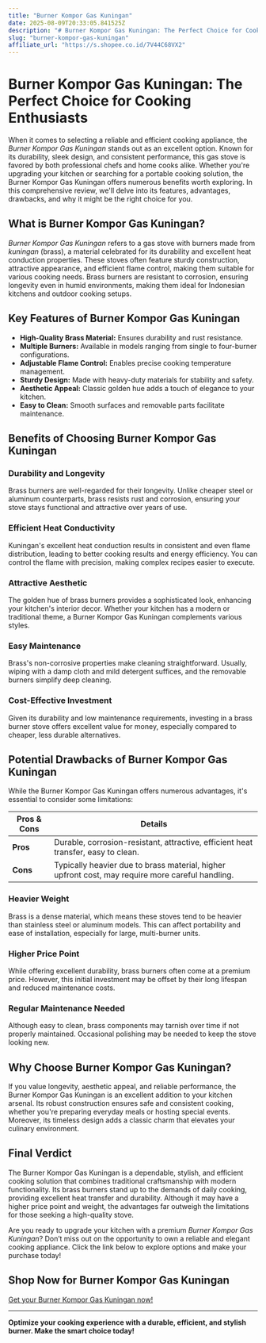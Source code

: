 ```yaml
---
title: "Burner Kompor Gas Kuningan"
date: 2025-08-09T20:33:05.841525Z
description: "# Burner Kompor Gas Kuningan: The Perfect Choice for Cooking Enthusiasts..."
slug: "burner-kompor-gas-kuningan"
affiliate_url: "https://s.shopee.co.id/7V44C68VX2"
---
```

# Burner Kompor Gas Kuningan: The Perfect Choice for Cooking Enthusiasts

When it comes to selecting a reliable and efficient cooking appliance, the *Burner Kompor Gas Kuningan* stands out as an excellent option. Known for its durability, sleek design, and consistent performance, this gas stove is favored by both professional chefs and home cooks alike. Whether you're upgrading your kitchen or searching for a portable cooking solution, the Burner Kompor Gas Kuningan offers numerous benefits worth exploring. In this comprehensive review, we'll delve into its features, advantages, drawbacks, and why it might be the right choice for you.

## What is Burner Kompor Gas Kuningan?

*Burner Kompor Gas Kuningan* refers to a gas stove with burners made from *kuningan* (brass), a material celebrated for its durability and excellent heat conduction properties. These stoves often feature sturdy construction, attractive appearance, and efficient flame control, making them suitable for various cooking needs. Brass burners are resistant to corrosion, ensuring longevity even in humid environments, making them ideal for Indonesian kitchens and outdoor cooking setups.

## Key Features of Burner Kompor Gas Kuningan

- **High-Quality Brass Material:** Ensures durability and rust resistance.
- **Multiple Burners:** Available in models ranging from single to four-burner configurations.
- **Adjustable Flame Control:** Enables precise cooking temperature management.
- **Sturdy Design:** Made with heavy-duty materials for stability and safety.
- **Aesthetic Appeal:** Classic golden hue adds a touch of elegance to your kitchen.
- **Easy to Clean:** Smooth surfaces and removable parts facilitate maintenance.

## Benefits of Choosing Burner Kompor Gas Kuningan

### Durability and Longevity

Brass burners are well-regarded for their longevity. Unlike cheaper steel or aluminum counterparts, brass resists rust and corrosion, ensuring your stove stays functional and attractive over years of use.

### Efficient Heat Conductivity

Kuningan's excellent heat conduction results in consistent and even flame distribution, leading to better cooking results and energy efficiency. You can control the flame with precision, making complex recipes easier to execute.

### Attractive Aesthetic

The golden hue of brass burners provides a sophisticated look, enhancing your kitchen's interior decor. Whether your kitchen has a modern or traditional theme, a Burner Kompor Gas Kuningan complements various styles.

### Easy Maintenance

Brass's non-corrosive properties make cleaning straightforward. Usually, wiping with a damp cloth and mild detergent suffices, and the removable burners simplify deep cleaning.

### Cost-Effective Investment

Given its durability and low maintenance requirements, investing in a brass burner stove offers excellent value for money, especially compared to cheaper, less durable alternatives.

## Potential Drawbacks of Burner Kompor Gas Kuningan

While the Burner Kompor Gas Kuningan offers numerous advantages, it's essential to consider some limitations:

| Pros & Cons                  | Details                                                                  |
|------------------------------|---------------------------------------------------------------------------|
| **Pros**                   | Durable, corrosion-resistant, attractive, efficient heat transfer, easy to clean. |
| **Cons**                   | Typically heavier due to brass material, higher upfront cost, may require more careful handling. |

### Heavier Weight

Brass is a dense material, which means these stoves tend to be heavier than stainless steel or aluminum models. This can affect portability and ease of installation, especially for large, multi-burner units.

### Higher Price Point

While offering excellent durability, brass burners often come at a premium price. However, this initial investment may be offset by their long lifespan and reduced maintenance costs.

### Regular Maintenance Needed

Although easy to clean, brass components may tarnish over time if not properly maintained. Occasional polishing may be needed to keep the stove looking new.

## Why Choose Burner Kompor Gas Kuningan?

If you value longevity, aesthetic appeal, and reliable performance, the Burner Kompor Gas Kuningan is an excellent addition to your kitchen arsenal. Its robust construction ensures safe and consistent cooking, whether you're preparing everyday meals or hosting special events. Moreover, its timeless design adds a classic charm that elevates your culinary environment.

## Final Verdict

The Burner Kompor Gas Kuningan is a dependable, stylish, and efficient cooking solution that combines traditional craftsmanship with modern functionality. Its brass burners stand up to the demands of daily cooking, providing excellent heat transfer and durability. Although it may have a higher price point and weight, the advantages far outweigh the limitations for those seeking a high-quality stove.

Are you ready to upgrade your kitchen with a premium *Burner Kompor Gas Kuningan*? Don’t miss out on the opportunity to own a reliable and elegant cooking appliance. Click the link below to explore options and make your purchase today!

## Shop Now for Burner Kompor Gas Kuningan

[Get your Burner Kompor Gas Kuningan now!](https://s.shopee.co.id/7V44C68VX2)

---

**Optimize your cooking experience with a durable, efficient, and stylish burner. Make the smart choice today!**